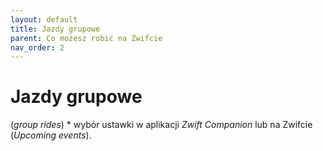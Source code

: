 ```yaml
---
layout: default
title: Jazdy grupowe
parent: Co możesz robić na Zwifcie
nav_order: 2
---
```


# Jazdy grupowe  

(_group rides_)
      * wybór ustawki w aplikacji _Zwift Companion_ lub na Zwifcie (_Upcoming events_).